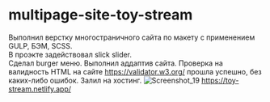 ﻿# multipage-site-toy-stream
Выполнил верстку многостраничного сайта по макету с применением GULP, БЭМ, SCSS. <br/>
В проэкте задействовал slick slider.  <br/>
Сделал burger меню. 
Выполнил аддаптив сайта. 
Проверка на валидность HTML на сайте https://validator.w3.org/ прошла успешно, без каких-либо ошибок.
Залил на хостинг.
![Screenshot_19](https://user-images.githubusercontent.com/119508598/207017869-2c8bc2ff-addb-4c47-9724-e60575637c87.png)
https://toy-stream.netlify.app/
